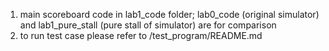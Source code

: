 1. main scoreboard code in lab1_code folder; lab0_code (original simulator) and lab1_pure_stall (pure stall of simulator) are for comparison
2. to run test case please refer to /test_program/README.md